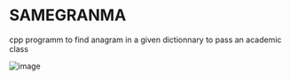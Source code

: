 # SAMEGRANMA
cpp programm to find anagram in a given dictionnary to pass an academic class

![image](https://user-images.githubusercontent.com/15912256/142780343-c0deac3c-6b1f-424e-be2c-12739848a677.png)
